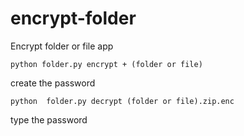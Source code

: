 # encrypt-folder
Encrypt folder or file app


```
python folder.py encrypt + (folder or file)
```

create the password

```
python  folder.py decrypt (folder or file).zip.enc   
```

type the password 